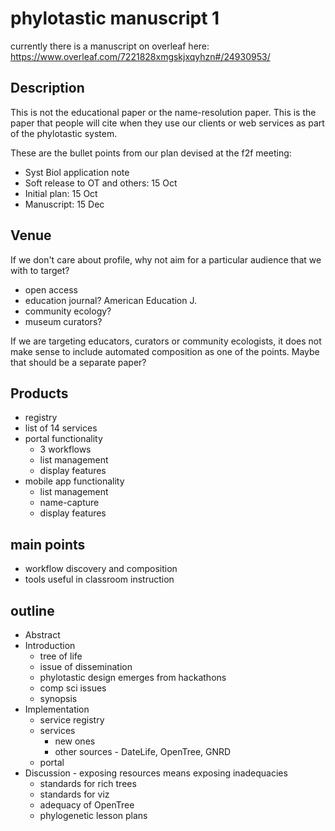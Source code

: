 # phylotastic manuscript 1

currently there is a manuscript on overleaf here: https://www.overleaf.com/7221828xmgskjxqyhzn#/24930953/

## Description 

This is not the educational paper or the name-resolution paper.  This is the paper that people will cite when they use our clients or web services as part of the phylotastic system.  

These are the bullet points from our plan devised at the f2f meeting:
* Syst Biol application note
* Soft release to OT and others: 15 Oct
* Initial plan: 15 Oct
* Manuscript: 15 Dec

## Venue

If we don't care about profile, why not aim for a particular audience that we with to target?
* open access
* education journal?  American Education J. 
* community ecology?  
* museum curators? 

If we are targeting educators, curators or community ecologists, it does not make sense to include automated composition as one of the points.  Maybe that should be a separate paper?  

## Products

* registry 
* list of 14 services
* portal functionality
   * 3 workflows 
   * list management
   * display features 
* mobile app functionality 
   * list management
   * name-capture
   * display features 

## main points  

* workflow discovery and composition 
* tools useful in classroom instruction 

## outline 

* Abstract 
* Introduction 
   * tree of life
   * issue of dissemination
   * phylotastic design emerges from hackathons
   * comp sci issues 
   * synopsis 
* Implementation
   * service registry 
   * services 
      * new ones
      * other sources - DateLife, OpenTree, GNRD
   * portal 
* Discussion - exposing resources means exposing inadequacies
   * standards for rich trees
   * standards for viz
   * adequacy of OpenTree
   * phylogenetic lesson plans 
